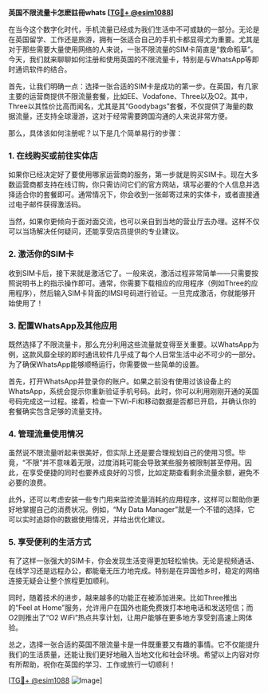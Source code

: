 **英国不限流量卡怎麽註冊whats [[TG💪+ @esim1088](https://t.me/s/esim1088)]**

在当今这个数字化时代，手机流量已经成为我们生活中不可或缺的一部分。无论是在英国留学、工作还是旅游，拥有一张适合自己的手机卡都显得尤为重要。尤其是对于那些需要大量使用网络的人来说，一张不限流量的SIM卡简直是“救命稻草”。今天，我们就来聊聊如何注册和使用英国的不限流量卡，特别是与WhatsApp等即时通讯软件的结合。

首先，让我们明确一点：选择一张合适的SIM卡是成功的第一步。在英国，有几家主要的运营商提供不限流量套餐，比如EE、Vodafone、Three以及O2。其中，Three以其性价比高而闻名，尤其是其“Goodybags”套餐，不仅提供了海量的数据流量，还支持全球漫游，这对于经常需要跨国沟通的人来说非常方便。

那么，具体该如何注册呢？以下是几个简单易行的步骤：

### 1. **在线购买或前往实体店**
如果你已经决定好了要使用哪家运营商的服务，第一步就是购买SIM卡。现在大多数运营商都支持在线订购，你只需访问它们的官方网站，填写必要的个人信息并选择适合你的套餐即可。通常情况下，你会收到一张邮寄过来的实体卡，或者直接通过电子邮件获得激活码。

当然，如果你更倾向于面对面交流，也可以亲自到当地的营业厅去办理。这样不仅可以当场解决任何疑问，还能享受店员提供的专业建议。

### 2. **激活你的SIM卡**
收到SIM卡后，接下来就是激活它了。一般来说，激活过程非常简单——只需要按照说明书上的指示操作即可。通常，你需要下载相应的应用程序（例如Three的应用程序），然后输入SIM卡背面的IMSI号码进行验证。一旦完成激活，你就能够开始使用了！

### 3. **配置WhatsApp及其他应用**
既然选择了不限流量卡，那么充分利用这些流量就变得至关重要。以WhatsApp为例，这款风靡全球的即时通讯软件几乎成了每个人日常生活中必不可少的一部分。为了确保WhatsApp能够顺畅运行，你需要做一些简单的设置。

首先，打开WhatsApp并登录你的账户。如果之前没有使用过该设备上的WhatsApp，系统会提示你重新验证手机号码。此时，你可以利用刚刚开通的英国号码完成这一过程。接着，检查一下Wi-Fi和移动数据是否都已开启，并确认你的套餐确实包含足够的流量支持。

### 4. **管理流量使用情况**
虽然说不限流量听起来很美好，但实际上还是要合理规划自己的使用习惯。毕竟，“不限”并不意味着无限，过度消耗可能会导致某些服务被限制甚至停用。因此，在享受便捷的同时也要养成良好的习惯，比如定期查看剩余流量余额，避免不必要的浪费。

此外，还可以考虑安装一些专门用来监控流量消耗的应用程序，这样可以帮助你更好地掌握自己的消费状况。例如，“My Data Manager”就是一个不错的选择，它可以实时追踪你的数据使用情况，并给出优化建议。

### 5. **享受便利的生活方式**
有了这样一张强大的SIM卡，你会发现生活变得更加轻松愉快。无论是视频通话、在线学习还是远程办公，都能毫无压力地完成。特别是在异国他乡时，稳定的网络连接无疑会让整个旅程更加顺利。

同时，随着技术的进步，越来越多的功能正在被添加进来。比如Three推出的“Feel at Home”服务，允许用户在国外也能免费拨打本地电话和发送短信；而O2则推出了“O2 WiFi”热点共享计划，让用户能够在更多地方享受到高速上网体验。

总之，选择一张合适的英国不限流量卡是一件既重要又有趣的事情。它不仅能提升我们的生活质量，还能让我们更好地融入当地文化和社会环境。希望以上内容对你有所帮助，祝你在英国的学习、工作或旅行一切顺利！

[[TG💪+ @esim1088](https://t.me/s/esim1088) ![Image](https://i.postimg.cc/4NQfJmqS/Snipaste-2025-05-13-00-14-12.png)]